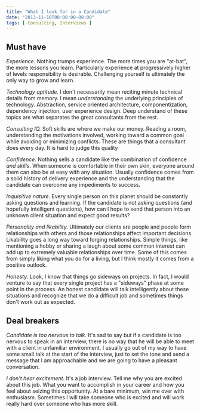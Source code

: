 ```yaml
---
title: "What I look for in a Candidate"
date: "2013-11-10T08:00:00-08:00"
tags: [ Consulting, Interviews ]
---
```


## Must have

*Experience.* Nothing trumps experience. The more times you are "at-bat", the more lessons you learn. Particularly experience at progressively higher of levels responsibility is desirable. Challenging yourself is ultimately the only way to grow and learn.

*Technology aptitude.* I don't necessarily mean reciting minute technical details from memory. I mean _understanding_ the underlying principles of technology. Abstraction, service oriented architecture, componentization, dependency injection, user experience design. Deep understand of these topics are what separates the great consultants from the rest.

*Consulting IQ.* Soft skills are where we make our money. Reading a room, understanding the motivations involved, working toward a common goal while avoiding or minimizing conflicts. These are things that a consultant does every day. It is hard to judge this quality 

*Confidence.* Nothing sells a candidate like the combination of confidence _and skills_. When someone is comfortable in their own skin, everyone around them can also be at easy with any situation. Usually confidence comes from a solid history of delivery experience and the understanding that the candidate can overcome any impediments to success.

*Inquisitive nature.* Every single person on this planet should be constantly asking questions and learning. If the candidate is not asking questions (and hopefully intelligent questions), how can I hope to send that person into an unknown client situation and expect good results?

*Personality and likability.* Ultimately our clients are people and people form relationships with others and those relationships affect important decisions. Likability goes a long way toward forging relationships. Simple things, like mentioning a hobby or sharing a laugh about some common interest can add up to extremely valuable relationships over time. Some of this comes from simply liking what you do for a living, but I think mostly it comes from a positive outlook.

*Honesty.* Look, I know that things go sideways on projects. In fact, I would venture to say that every single project has a "sideways" phase at some point in the process. An honest candidate will talk intelligently about these situations and recognize that we do a difficult job and sometimes things don't work out as expected.


## Deal breakers

*Candidate is too nervous to talk.* It's sad to say but if a candidate is too nervous to speak in an interview, there is no way that he will be able to meet with a client in unfamiliar environment. I usually go out of my way to have some small talk at the start of the interview, just to set the tone and send a message that I am approachable and we are going to have a pleasant conversation.

*I don't hear excitement.* It's a job interview. Tell me why you are excited about this job. What you want to accomplish in your career and how you feel about seizing this opportunity. At a bare minimum, win me over with enthusiasm. Sometimes I will take someone who is excited and will work really hard over someone who has more skill.

